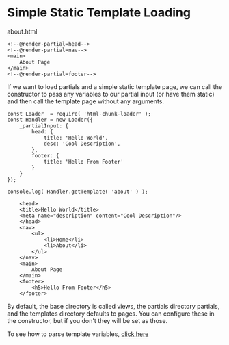 # Simple Static Template Loading

about.html

    <!--@render-partial=head-->
    <!--@render-partial=nav-->
    <main>
        About Page
    </main>
    <!--@render-partial=footer-->

If we want to load partials and a simple static template page, we can call the constructor to pass any variables to our partial input (or have them static) and then call the template page without any arguments. 

    const Loader  = require( 'html-chunk-loader' );
    const Handler = new Loader({
        _partialInput: {
            head: {
                title: 'Hello World',
                desc: 'Cool Description',
            },
            footer: {
                title: 'Hello From Footer'
            }
        }
    });

    console.log( Handler.getTemplate( 'about' ) );

~~~~~~~~~~~~~~~~~~~~~~~~~~~~~~~~~~~~~~~~~~~~~~~~~~~~~~~~~~~~~
    <head>
    <title>Hello World</title>
    <meta name="description" content="Cool Description"/>
    </head>
    <nav>
        <ul>
            <li>Home</li>
            <li>About</li>
        </ul>
    </nav>
    <main>
        About Page
    </main>
    <footer>
        <h5>Hello From Footer</h5>
    </footer>
~~~~~~~~~~~~~~~~~~~~~~~~~~~~~~~~~~~~~~~~~~~~~~~~~~~~~~~~~~~~~

By default, the base directory is called views, the partials directory partials, and the templates directory defaults to pages. You can configure these in the constructor, but if you don't they will be set as those.

To see how to parse template variables, [click here](https://github.com/abschill/html-chunk-loader/blob/master/docs/render_lists.md)